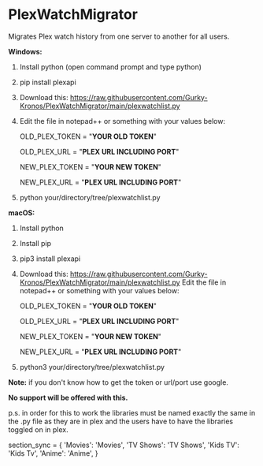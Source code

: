 # PlexWatchMigrator
Migrates Plex watch history from one server to another for all users.

**Windows:**
1. Install python (open command prompt and type python)
2. pip install plexapi
3. Download this: https://raw.githubusercontent.com/Gurky-Kronos/PlexWatchMigrator/main/plexwatchlist.py
4. Edit the file in notepad++ or something with your values below:

    OLD_PLEX_TOKEN = "**YOUR OLD TOKEN**"

    OLD_PLEX_URL = "**PLEX URL INCLUDING PORT**"

    NEW_PLEX_TOKEN = "**YOUR NEW TOKEN**"

    NEW_PLEX_URL =  "**PLEX URL INCLUDING PORT**"

5. python your/directory/tree/plexwatchlist.py

**macOS:**
1. Install python
2. Install pip
3. pip3 install plexapi
4. Download this: https://raw.githubusercontent.com/Gurky-Kronos/PlexWatchMigrator/main/plexwatchlist.py
Edit the file in notepad++ or something with your values below:

    OLD_PLEX_TOKEN = "**YOUR OLD TOKEN**"

    OLD_PLEX_URL = "**PLEX URL INCLUDING PORT**"

    NEW_PLEX_TOKEN = "**YOUR NEW TOKEN**"

    NEW_PLEX_URL =  "**PLEX URL INCLUDING PORT**"

5. python3 your/directory/tree/plexwatchlist.py

**Note:** if you don't know how to get the token or url/port use google.

**No support will be offered with this.**

p.s. in order for this to work the libraries must be named exactly the same in the .py file as they are in plex and the users have to have the libraries toggled on in plex.

section_sync = {
    'Movies': 'Movies',
    'TV Shows': 'TV Shows', 
    'Kids TV': 'Kids Tv', 
    'Anime': 'Anime',
}
